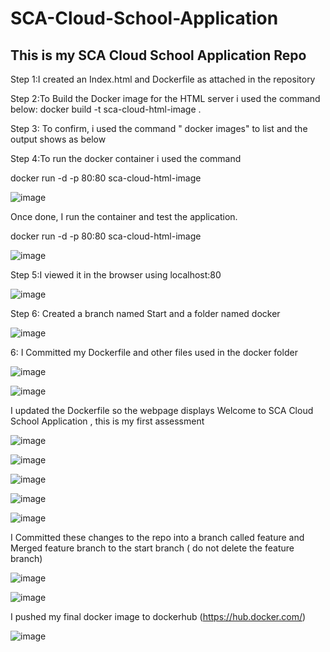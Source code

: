 # SCA-Cloud-School-Application
## This is my SCA Cloud School Application Repo

Step 1:I created an Index.html and Dockerfile as attached in the repository

Step 2:To Build the Docker image for the HTML server i used the command below: docker build -t sca-cloud-html-image .

Step 3: To confirm, i used the command " docker images" to list and the output shows as below

Step 4:To run the docker container i used the command 

docker run -d -p 80:80 sca-cloud-html-image

![image](https://user-images.githubusercontent.com/56696638/125689591-2d916ecc-074d-46ff-b35f-4e7c86a76053.png)

Once done, I run the container and test the application. 

docker run -d -p 80:80 sca-cloud-html-image

![image](https://user-images.githubusercontent.com/56696638/125690015-df08349a-8f01-4418-8a5a-f1161d9f23cc.png)

Step 5:I viewed it in the browser using localhost:80


![image](https://user-images.githubusercontent.com/56696638/125690342-b200d94b-3d9e-449c-b2cb-ffdfa8868f7a.png)

Step 6: Created a branch named Start and a folder named docker

![image](https://user-images.githubusercontent.com/56696638/125690945-18db353d-c1a8-46aa-a915-f3d91e0f8d62.png)


6: I Committed my Dockerfile and other files used in the docker folder

![image](https://user-images.githubusercontent.com/56696638/125691188-e9a854e9-61de-45ca-840e-1e88157c719a.png)



![image](https://user-images.githubusercontent.com/56696638/125691288-5c6b40fb-fcdc-4b8a-9de3-e51a1008c134.png)


I updated the Dockerfile so the webpage displays Welcome to SCA Cloud School Application , this is my first assessment

![image](https://user-images.githubusercontent.com/56696638/125691541-72955d17-4d73-4900-8d20-5ed890d487f0.png)

![image](https://user-images.githubusercontent.com/56696638/125691699-5d8b1ba5-bec5-4a24-abc6-d45bb4adee1a.png)


![image](https://user-images.githubusercontent.com/56696638/125691785-3746ee7d-95ff-4168-b906-ad5da45a8403.png)


![image](https://user-images.githubusercontent.com/56696638/125691875-2f104bbd-d277-4a34-8ced-a1c9212d3ab1.png)


![image](https://user-images.githubusercontent.com/56696638/125692113-df3cf340-84ae-4147-8909-df7364eff480.png)

I Committed these changes to the repo into a branch called feature and Merged feature branch to the start branch ( do not delete the feature branch)

![image](https://user-images.githubusercontent.com/56696638/125693469-0ef9e14b-818d-4535-a877-59dffab3664b.png)

![image](https://user-images.githubusercontent.com/56696638/125693781-00180aaf-8f99-495d-9496-978d4c7bc954.png)


I pushed my final docker image to dockerhub (https://hub.docker.com/)


![image](https://user-images.githubusercontent.com/56696638/125692254-081446fe-6ca4-4abc-bdc0-3def3d6c6a72.png)


